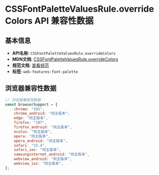 # CSSFontPaletteValuesRule.overrideColors API 兼容性数据

## 基本信息

- **API名称**: `CSSFontPaletteValuesRule.overrideColors`
- **MDN文档**: [CSSFontPaletteValuesRule.overrideColors](https://developer.mozilla.org/docs/Web/API/CSSFontPaletteValuesRule/overrideColors)
- **规范文档**: [查看规范](https://drafts.csswg.org/css-fonts/#dom-cssfontpalettevaluesrule-overridecolors)
- **标签**: `web-features:font-palette`

## 浏览器兼容性数据

```javascript
// 浏览器兼容性数据
const browserSupport = {
    chrome: "101",
    chrome_android: "同主版本",
    edge: "同主版本",
    firefox: "107",
    firefox_android: "同主版本",
    oculus: "同主版本",
    opera: "同主版本",
    opera_android: "同主版本",
    safari: "15.4",
    safari_ios: "同主版本",
    samsunginternet_android: "同主版本",
    webview_android: "同主版本",
    webview_ios: "同主版本",
};

```

